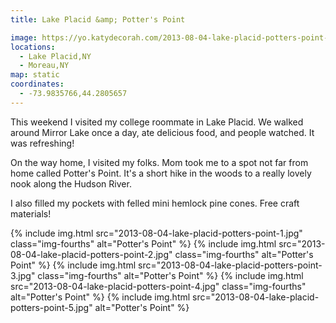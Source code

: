 ```yaml
---
title: Lake Placid &amp; Potter's Point

image: https://yo.katydecorah.com/2013-08-04-lake-placid-potters-point-0.jpg
locations:
  - Lake Placid,NY
  - Moreau,NY
map: static
coordinates:
  - -73.9835766,44.2805657
---
```


This weekend I visited my college roommate in Lake Placid. We walked around Mirror Lake once a day, ate delicious food, and people watched. It was refreshing!

On the way home, I visited my folks. Mom took me to a spot not far from home called Potter's Point. It's a short hike in the woods to a really lovely nook along the Hudson River.

I also filled my pockets with felled mini hemlock pine cones. Free craft materials!

<div class="photos">
{% include img.html src="2013-08-04-lake-placid-potters-point-1.jpg" class="img-fourths" alt="Potter's Point" %}
{% include img.html src="2013-08-04-lake-placid-potters-point-2.jpg" class="img-fourths" alt="Potter's Point" %}
{% include img.html src="2013-08-04-lake-placid-potters-point-3.jpg" class="img-fourths" alt="Potter's Point" %}
{% include img.html src="2013-08-04-lake-placid-potters-point-4.jpg" class="img-fourths" alt="Potter's Point" %}
{% include img.html src="2013-08-04-lake-placid-potters-point-5.jpg" alt="Potter's Point" %}
</div>
